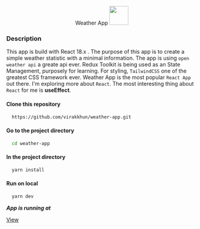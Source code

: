 <p align='center'>
  <span>Weather App</span>
  <img src='https://cdn2.iconfinder.com/data/icons/weather-flat-14/64/weather02-512.png' width="50px" />
</p>


### Description

This app is build with React 18.x . The purpose of this app is to create a simple weather statistic with a minimal information.
The app is using `open weather api` a greate api ever. Redux Toolkit is being used as an State Management, purposely for learning.
For styling, `TailwindCSS` one of the greatest CSS framework ever. Weather App is the most popular `React App` out there. 
I'm exploring more about `React`. The most interesting thing about `React` for me is **useEffect**. 

#### Clone this repository

  ```bash 
    https://github.com/virakkhun/weather-app.git
  ```

#### Go to the project directory

  ```bash 
    cd weather-app
  ```

#### In the project directory

  ```bash 
    yarn install
  ```

#### Run on local

  ```bash 
    yarn dev
  ```

  ***App is running at***

  [View](http://localhost:3000)

